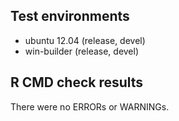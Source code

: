 ## Test environments
* ubuntu 12.04 (release, devel) 
* win-builder (release, devel)

## R CMD check results
There were no ERRORs or WARNINGs. 
